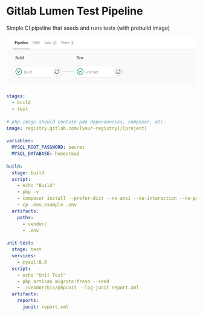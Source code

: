 # Gitlab Lumen Test Pipeline

Simple CI pipeline that seeds and runs tests (with prebuild image)

![pipeline](https://github.com/semjonsv/gitlab-ci-lumen-pipeline/blob/master/pipeline.png)

```yaml
stages:
  - build
  - test

# php image should contain pdo dependencies, composer, etc.
image: registry.gitlab.com/[your-registry]/[project]

variables:
  MYSQL_ROOT_PASSWORD: secret
  MYSQL_DATABASE: homestead

build:
  stage: build
  script:
    - echo "Build"
    - php -v
    - composer install --prefer-dist --no-ansi --no-interaction --no-progress --no-scripts
    - cp .env.example .env
  artifacts:
    paths:
      - vendor/
      - .env

unit-test:
  stage: test
  services:
    - mysql:8.0
  script:
    - echo "Unit Test"
    - php artisan migrate:fresh --seed
    - ./vendor/bin/phpunit --log-junit report.xml
  artifacts:
    reports:
      junit: report.xml
```
